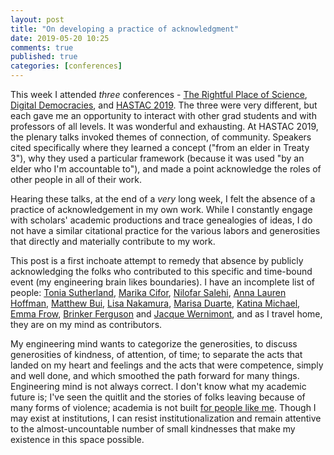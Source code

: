 ```yaml
---
layout: post
title: "On developing a practice of acknowledgment"
date: 2019-05-20 10:25
comments: true
published: true
categories: [conferences]
---
```


This week I attended _three_ conferences - [The Rightful Place of Science](https://sfis.asu.edu/news-events/events/cspo-20th), [Digital Democracies](http://www.sfu.ca/digital-democracies/2019-conference/program.html), and [HASTAC 2019](http://www.hastac2019.org/).  The three were very different, but each gave me an opportunity to interact with other grad students and with professors of all levels.   It was wonderful and exhausting. At HASTAC 2019, the plenary talks invoked themes of connection, of community.  Speakers cited specifically where they learned a concept ("from an elder in Treaty 3"), why they used a particular framework (because it was used "by an elder who I'm accountable to"), and made a point acknowledge the roles of other people in all of their work.  

Hearing these talks, at the end of a _very_ long week, I felt the absence of a practice of acknowledgement in my own work.  While I constantly engage with scholars' academic productions and trace genealogies of ideas, I do not have a similar citational practice for the various labors and generosities that directly and materially contribute to my work.

This post is a first inchoate attempt to remedy that absence by publicly acknowledging the folks who contributed to this specific and time-bound event (my engineering brain likes boundaries). I have an incomplete list of people: [Tonia Sutherland](https://toniasutherland.com/), [Marika Cifor](https://marikacifor.com/), [Nilofar Salehi](http://niloufar.org/), [Anna Lauren Hoffman](https://www.annaeveryday.com/), [Matthew Bui](https://twitter.com/matthew_bui?lang=en), [Lisa Nakamura](https://lisanakamura.net/), [Marisa Duarte](http://marisaduarte.net/), [Katina Michael](https://www.katinamichael.com/), [Emma Frow](https://isearch.asu.edu/profile/2564909), [Brinker Ferguson](https://www.brinkerferguson.com/) and [Jacque Wernimont](https://jwernimont.com/), and as I travel home, they are on my mind as contributors.

My engineering mind wants to categorize the generosities, to discuss generosities of kindness, of attention, of time; to separate the acts that landed on my heart and feelings and the acts that were competence, simply and well done, and which smoothed the path forward for many things.  Engineering mind is not always correct. I don't know what my academic future is; I've seen the quitlit and the stories of folks leaving because of many forms of violence; academia is not built [for people like me](https://www.insidehighered.com/advice/2016/07/15/challenge-being-transgender-academic-job-market-essay).   Though I may exist at institutions, I can resist institutionalization and remain attentive to the almost-uncountable number of small kindnesses that make my existence in this space possible.  
